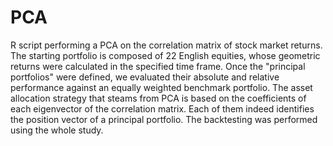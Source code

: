 # PCA
R script performing a PCA on the correlation matrix of stock market returns. 
The starting portfolio is composed of 22 English equities, whose geometric returns were calculated in the specified time frame. 
Once the "principal portfolios" were defined, we evaluated their absolute and relative performance against an equally weighted benchmark portfolio.
The asset allocation strategy that steams from PCA is based on the coefficients of each eigenvector of the correlation matrix. Each of them indeed identifies the position vector of a principal portfolio.
The backtesting was performed using the whole study.

